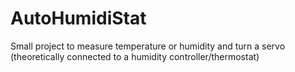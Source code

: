 # AutoHumidiStat
Small project to measure temperature or humidity and turn a servo (theoretically connected to a humidity controller/thermostat)
